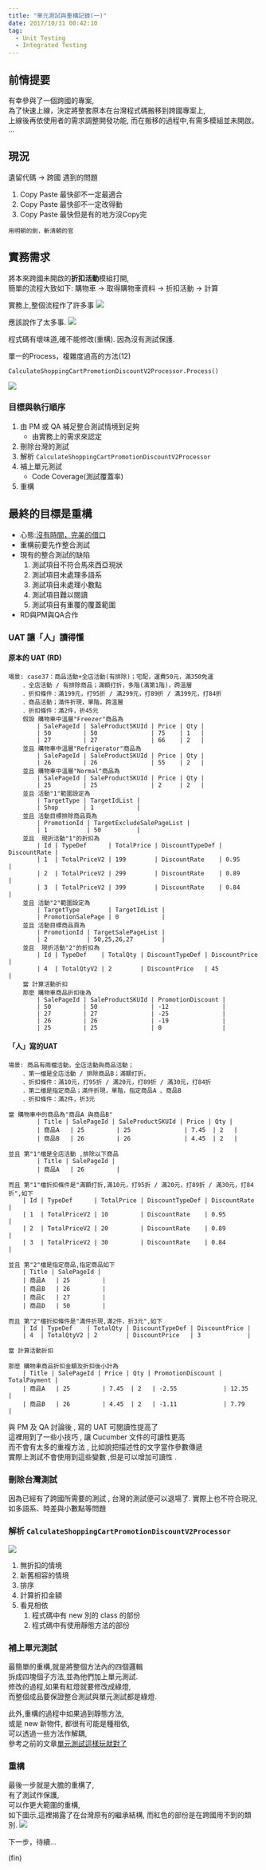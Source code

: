 ```yaml
---
title: "單元測試與重構記錄(一)"
date: 2017/10/31 00:42:10
tag:
  - Unit Testing
  - Integrated Testing
---
```


## 前情提要
有幸參與了一個跨國的專案,  
為了快速上線，決定將整套原本在台灣程式碼搬移到跨國專案上,  
上線後再依使用者的需求調整開發功能, 
而在搬移的過程中,有需多模組並未開啟。
…

## 現況
遺留代碼 → 跨國 遇到的問題
1. Copy Paste 最快卻不一定最適合
2. Copy Paste 最快卻不一定改得動
3. Copy Paste 最快但是有的地方沒Copy完

`用明朝的劍，斬清朝的官`

## 實務需求
將本來跨國未開啟的**折扣活動**模組打開,  
簡單的流程大致如下:
購物車 → 取得購物車資料 → 折扣活動 → 計算

實務上,整個流程作了許多事
![](https://i.imgur.com/pM36Joo.jpg)

應該說作了太多事. 
![](https://i.imgur.com/NU0PqCh.jpg)

程式碼有壞味道,確不能修改(重構). 
因為沒有測試保護. 

單一的Process，複雜度過高的方法(12)

`CalculateShoppingCartPromotionDiscountV2Processor.Process()`

![](https://i.imgur.com/qleqGPb.jpg)

### 目標與執行順序
1. 由 PM 或 QA 補足整合測試情境到足夠
    - 由實務上的需求來認定
2. 刪除台灣的測試
3. 解析 `CalculateShoppingCartPromotionDiscountV2Processor` 
4. 補上單元測試
    - Code Coverage(測試覆蓋率)
5. 重構

## 最終的目標是重構

- 心態:[沒有時間，完美的借口](http://www.danielteng.com/2012/09/25/no-time-to-learn-perfect-excuse/)
- 重構前要先作整合測試
- 現有的整合測試的缺陷
    1. 測試項目不符合馬來西亞現狀
    2. 測試項目未處理多語系
    3. 測試項目未處理小數點
    4. 測試項目難以閱讀
    5. 測試項目有重覆的覆蓋範圍
- RD與PM與QA合作

### UAT 讓「人」讀得懂

#### 原本的 UAT (RD)
```gherkin
場景: case37：商品活動+全店活動(有排除)；宅配，運費50元，滿350免運
	．全店活動 / 有排除商品；滿額打折，多階(滿第1階)，跨溫層
	．折扣條件：滿199元，打95折 / 滿299元，打89折 / 滿399元，打84折
	．商品活動；滿件折現，單階，跨溫層
	．折扣條件：滿2件，折45元
	假設 購物車中溫層"Freezer"商品為
		| SalePageId | SaleProductSKUId | Price | Qty |
		| 50         | 50               | 75    | 1   |
		| 27         | 27               | 66    | 2   |
	並且 購物車中溫層"Refrigerator"商品為
		| SalePageId | SaleProductSKUId | Price | Qty |
		| 26         | 26               | 55    | 2   |
	並且 購物車中溫層"Normal"商品為
		| SalePageId | SaleProductSKUId | Price | Qty |
		| 25         | 25               | 2     | 2   |
	並且 活動"1"範圍設定為
		| TargetType | TargetIdList |
		| Shop       | 1            |
	並且 活動目標排除商品頁為
		| PromotionId | TargetExcludeSalePageList |
		| 1           | 50          |
	並且  現折活動"1"的折扣為
		| Id | TypeDef      | TotalPrice | DiscountTypeDef | DiscountRate |
		| 1  | TotalPriceV2 | 199        | DiscountRate    | 0.95         |
		| 2  | TotalPriceV2 | 299        | DiscountRate    | 0.89         |
		| 3  | TotalPriceV2 | 399        | DiscountRate    | 0.84         |
	並且 活動"2"範圍設定為
		| TargetType        | TargetIdList |
		| PromotionSalePage | 0            |
	並且 活動目標商品頁為
		| PromotionId | TargetSalePageList |
		| 2           | 50,25,26,27        |
	並且  現折活動"2"的折扣為
		| Id | TypeDef    | TotalQty | DiscountTypeDef | DiscountPrice |
		| 4  | TotalQtyV2 | 2        | DiscountPrice   | 45            |
	當 計算活動折扣
	那麼 購物車商品折扣後為
		| SalePageId | SaleProductSKUId | PromotionDiscount |
		| 50         | 50               | -12               |
		| 27         | 27               | -25               |
		| 26         | 26               | -19               |
		| 25         | 25               | 0                 |
```

#### 「人」寫的UAT 

```gherkin=
場景: 商品有兩檔活動，全店活動與商品活動；
	．第一檔是全店活動 / 排除商品B；滿額打折，
	．折扣條件：滿10元，打95折 / 滿20元，打89折 / 滿30元，打84折
	．第二檔是指定商品；滿件折現，單階，指定商品A 、商品B
	．折扣條件：滿2件，折3元

當 購物車中的商品為"商品A 與商品B"
		| Title | SalePageId | SaleProductSKUId | Price | Qty |
		| 商品A   | 25         | 25               | 7.45  | 2   |
		| 商品B   | 26         | 26               | 4.45  | 2   |
	
並且 第"1"檔是全店活動 ,排除以下商品
	    | Title | SalePageId |
	    | 商品A   | 26         |

而且 第"1"檔折扣條件是"滿額打折,滿10元，打95折 / 滿20元，打89折 / 滿30元，打84折",如下
    | Id | TypeDef      | TotalPrice | DiscountTypeDef | DiscountRate |
    | 1  | TotalPriceV2 | 10         | DiscountRate    | 0.95         |
    | 2  | TotalPriceV2 | 20         | DiscountRate    | 0.89         |
    | 3  | TotalPriceV2 | 30         | DiscountRate    | 0.84         |

並且 第"2"檔是指定商品,指定商品如下
    | Title | SalePageId |
    | 商品A   | 25         |
    | 商品B   | 26         |
    | 商品C   | 27         |
    | 商品D   | 50         |

而且 第"2"檔折扣條件是"滿件折現,滿2件，折3元",如下
    | Id | TypeDef    | TotalQty | DiscountTypeDef | DiscountPrice |
    | 4  | TotalQtyV2 | 2        | DiscountPrice   | 3             |

當 計算活動折扣

那麼 購物車商品折扣金額及折扣後小計為 
    | Title | SalePageId | Price | Qty | PromotionDiscount | TotalPayment |
    | 商品A   | 25         | 7.45  | 2   | -2.55             | 12.35        |
    | 商品B   | 26         | 4.45  | 2   | -1.11             | 7.79         |
``` 

與 PM 及 QA 討論後 , 寫的 UAT 可閱讀性提高了  
這裡用到了一些小技巧 , 讓 Cucumber 文件的可讀性更高  
而不會有太多的重複方法 , 比如說把描述性的文字當作參數傳遞  
實際上測試不會使用到這些變數 ,但是可以增加可讀性 .


### 刪除台灣測試
因為已經有了跨國所需要的測試 , 
台灣的測試便可以退場了.
實際上也不符合現況, 如多語系、時差與小數點等問題

### 解析 `CalculateShoppingCartPromotionDiscountV2Processor` 

![](https://i.imgur.com/FioG5NG.jpg)
1. 無折扣的情境
2. 新舊相容的情境
3. 排序
4. 計算折扣金額
5. 看見相依
    1. 程式碼中有 new 別的 class 的部份
    2. 程式碼中有使用靜態方法的部份

### 補上單元測試

最簡單的重構,就是將整個方法內的四個邏輯  
拆成四塊個子方法,並為他們加上單元測試.  
修改的過程,如果有紅燈就要修改成綠燈,  
而整個成品要保證整合測試與單元測試都是綠燈. 

此外,重構的過程中如果過到靜態方法,  
或是 new 新物件, 都很有可能是種相依,  
可以透過一些方法作解耦,  
參考之前的文章[單元測試這樣玩就對了](/2017/04/23/unitestwriting/) 

### 重構
最後一步就是大膽的重構了,  
有了測試作保護,  
可以作更大範圍的重構,  
如下圖示,這裡揭露了在台灣原有的繼承結構, 
而紅色的部份是在跨國用不到的類別.
![](https://i.imgur.com/VQ10wY6.jpg)

下一步，待續…

(fin)